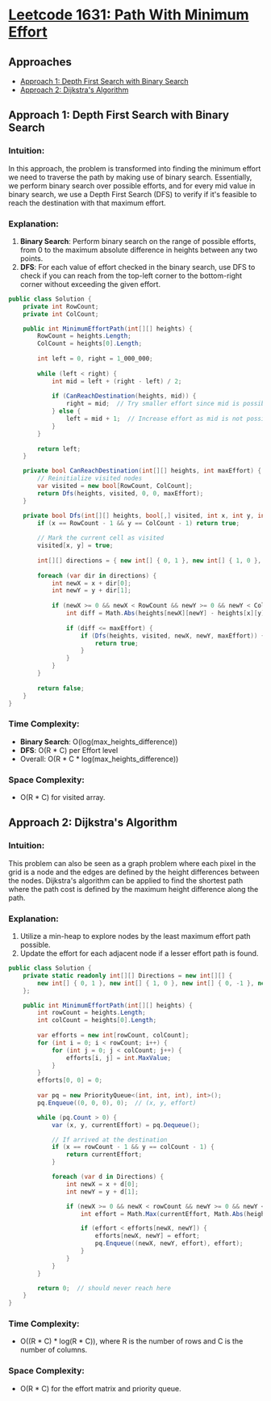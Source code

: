 # [Leetcode 1631: Path With Minimum Effort](https://leetcode.com/problems/path-with-minimum-effort/)

## Approaches
- [Approach 1: Depth First Search with Binary Search](#approach-1-depth-first-search-with-binary-search)
- [Approach 2: Dijkstra's Algorithm](#approach-2-dijkstras-algorithm)

## Approach 1: Depth First Search with Binary Search

### Intuition:
In this approach, the problem is transformed into finding the minimum effort we need to traverse the path by making use of binary search. Essentially, we perform binary search over possible efforts, and for every mid value in binary search, we use a Depth First Search (DFS) to verify if it's feasible to reach the destination with that maximum effort.

### Explanation:
1. **Binary Search**: Perform binary search on the range of possible efforts, from 0 to the maximum absolute difference in heights between any two points.
2. **DFS**: For each value of effort checked in the binary search, use DFS to check if you can reach from the top-left corner to the bottom-right corner without exceeding the given effort.

```csharp
public class Solution {
    private int RowCount;
    private int ColCount;

    public int MinimumEffortPath(int[][] heights) {
        RowCount = heights.Length;
        ColCount = heights[0].Length;
        
        int left = 0, right = 1_000_000;
        
        while (left < right) {
            int mid = left + (right - left) / 2;
            
            if (CanReachDestination(heights, mid)) {
                right = mid;  // Try smaller effort since mid is possible
            } else {
                left = mid + 1;  // Increase effort as mid is not possible
            }
        }
        
        return left;
    }

    private bool CanReachDestination(int[][] heights, int maxEffort) {
        // Reinitialize visited nodes
        var visited = new bool[RowCount, ColCount];
        return Dfs(heights, visited, 0, 0, maxEffort);
    }

    private bool Dfs(int[][] heights, bool[,] visited, int x, int y, int maxEffort) {
        if (x == RowCount - 1 && y == ColCount - 1) return true;
        
        // Mark the current cell as visited
        visited[x, y] = true;
        
        int[][] directions = { new int[] { 0, 1 }, new int[] { 1, 0 }, new int[] { 0, -1 }, new int[] { -1, 0 } };
        
        foreach (var dir in directions) {
            int newX = x + dir[0];
            int newY = y + dir[1];
            
            if (newX >= 0 && newX < RowCount && newY >= 0 && newY < ColCount && !visited[newX, newY]) {
                int diff = Math.Abs(heights[newX][newY] - heights[x][y]);
                
                if (diff <= maxEffort) {
                    if (Dfs(heights, visited, newX, newY, maxEffort)) {
                        return true;
                    }
                }
            }
        }
        
        return false;
    }
}
```

### Time Complexity:
- **Binary Search**: O(log(max_heights_difference))
- **DFS**: O(R * C) per Effort level
- Overall: O(R * C * log(max_heights_difference))

### Space Complexity:
- O(R * C) for visited array.

## Approach 2: Dijkstra's Algorithm

### Intuition:
This problem can also be seen as a graph problem where each pixel in the grid is a node and the edges are defined by the height differences between the nodes. Dijkstra's algorithm can be applied to find the shortest path where the path cost is defined by the maximum height difference along the path.

### Explanation:
1. Utilize a min-heap to explore nodes by the least maximum effort path possible.
2. Update the effort for each adjacent node if a lesser effort path is found.

```csharp
public class Solution {
    private static readonly int[][] Directions = new int[][] {
        new int[] { 0, 1 }, new int[] { 1, 0 }, new int[] { 0, -1 }, new int[] { -1, 0 }
    };

    public int MinimumEffortPath(int[][] heights) {
        int rowCount = heights.Length;
        int colCount = heights[0].Length;
        
        var efforts = new int[rowCount, colCount];
        for (int i = 0; i < rowCount; i++) {
            for (int j = 0; j < colCount; j++) {
                efforts[i, j] = int.MaxValue;
            }
        }
        efforts[0, 0] = 0;
        
        var pq = new PriorityQueue<(int, int, int), int>();
        pq.Enqueue((0, 0, 0), 0);  // (x, y, effort)

        while (pq.Count > 0) {
            var (x, y, currentEffort) = pq.Dequeue();

            // If arrived at the destination
            if (x == rowCount - 1 && y == colCount - 1) {
                return currentEffort;
            }

            foreach (var d in Directions) {
                int newX = x + d[0];
                int newY = y + d[1];

                if (newX >= 0 && newX < rowCount && newY >= 0 && newY < colCount) {
                    int effort = Math.Max(currentEffort, Math.Abs(heights[newX][newY] - heights[x][y]));

                    if (effort < efforts[newX, newY]) {
                        efforts[newX, newY] = effort;
                        pq.Enqueue((newX, newY, effort), effort);
                    }
                }
            }
        }

        return 0;  // should never reach here
    }
}
```

### Time Complexity:
- O((R * C) * log(R * C)), where R is the number of rows and C is the number of columns.

### Space Complexity:
- O(R * C) for the effort matrix and priority queue.

